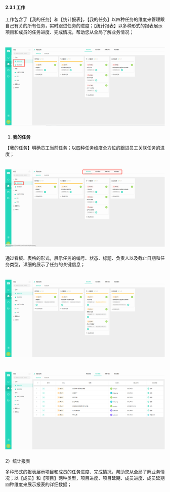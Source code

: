 #### 2.3.1 工作

工作包含了【我的任务】和【统计报表】，【我的任务】以四种任务的维度来管理跟自己有关的所有任务，实时跟进任务的进度；【统计报表】以多种形式的报表展示项目和成员的任务进度、完成情况，帮助您从全局了解业务情况；

# ![](/assets/01工作1.png)

1) **我的任务**

【我的任务】明确员工当前任务；以四种任务维度全方位的跟进员工关联任务的进度；

# ![](/assets/01工作-我的任务1.png)


通过看板、表格的形式，展示任务的编号、状态、标题、负责人以及截止日期和任务类型，详细的展示了任务的关键信息；

# ![](/assets/01工作-我的任务-看板.png)

# ![](/assets/01工作-我的任务-表格.png)

2）统计报表

多种形式的报表展示项目和成员的任务进度、完成情况，帮助您从全局了解业务情况；以【成员】和【项目】两种类型，项目进度、项目延期、成员进度、成员延期四种维度来展示报表的详细数据；
